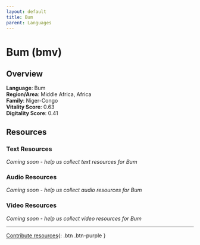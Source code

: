 ```yaml
---
layout: default
title: Bum
parent: Languages
---
```


# Bum (bmv)

## Overview

**Language**: Bum  
**Region/Area**: Middle Africa, Africa  
**Family**: Niger-Congo  
**Vitality Score**: 0.63  
**Digitality Score**: 0.41  

## Resources

### Text Resources
*Coming soon - help us collect text resources for Bum*

### Audio Resources
*Coming soon - help us collect audio resources for Bum*

### Video Resources
*Coming soon - help us collect video resources for Bum*

---

[Contribute resources](https://fairtrain.github.io/){: .btn .btn-purple }
